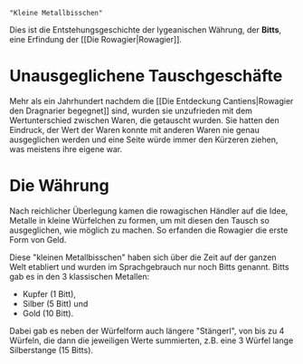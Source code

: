 	"Kleine Metallbisschen"

Dies ist die Entstehungsgeschichte der lygeanischen Währung, der **Bitts**, eine Erfindung der [[Die Rowagier|Rowagier]].
# Unausgeglichene Tauschgeschäfte
Mehr als ein Jahrhundert nachdem die [[Die Entdeckung Cantiens|Rowagier den Dragnarier begegnet]] sind, wurden sie unzufrieden mit dem Wertunterschied zwischen Waren, die getauscht wurden. Sie hatten den Eindruck, der Wert der Waren konnte mit anderen Waren nie genau ausgeglichen
werden und eine Seite würde immer den Kürzeren ziehen, was meistens ihre eigene war.
# Die Währung
Nach reichlicher Überlegung kamen die rowagischen Händler auf die Idee, Metalle in kleine Würfelchen zu formen, um mit diesen den Tausch so ausgeglichen, wie möglich zu machen. So erfanden die Rowagier die erste Form von Geld.

Diese "kleinen Metallbisschen" haben sich über die Zeit auf der ganzen Welt etabliert und wurden im Sprachgebrauch nur noch Bitts genannt. Bitts gab es in den 3 klassischen Metallen:
- Kupfer (1 Bitt),
- Silber (5 Bitt) und
- Gold (10 Bitt).

Dabei gab es neben der Würfelform auch längere "Stängerl", von bis zu 4 Würfeln, die dann die jeweiligen Werte summierten, z.B. eine 3 Würfel lange Silberstange (15 Bitts).